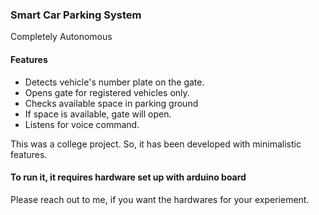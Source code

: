 <h3>Smart Car Parking System</h3>
<p>Completely Autonomous</p>

<h4>Features</h4>
<ul>
  <li>Detects vehicle's number plate on the gate.</li>
  <li>Opens gate for registered vehicles only.</li>
  <li>Checks available space in parking ground</li>
  <li>If space is available, gate will open.</li>
  <li>Listens for voice command.</li>
</ul>

<p>This was a college project. So, it has been developed with minimalistic features.</p>

<h4>To run it, it requires hardware set up with arduino board</h4>
<p>Please reach out to me, if you want the hardwares for your experiement.</p>
